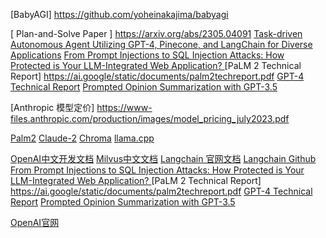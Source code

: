 [BabyAGI] https://github.com/yoheinakajima/babyagi

[ Plan-and-Solve Paper ] https://arxiv.org/abs/2305.04091
[Task-driven Autonomous Agent Utilizing GPT-4, Pinecone, and LangChain for Diverse Applications](https://yoheinakajima.com/task-driven-autonomous-agent-utilizing-gpt-4-pinecone-and-langchain-for-diverse-applications/)
[From Prompt Injections to SQL Injection Attacks:
How Protected is Your LLM-Integrated Web Application?
](https://arxiv.org/ftp/arxiv/papers/2308/2308.01990.pdf)
[PaLM 2 Technical Report] https://ai.google/static/documents/palm2techreport.pdf
[GPT-4 Technical Report](https://arxiv.org/pdf/2303.08774.pdf)
[Prompted Opinion Summarization with GPT-3.5](https://arxiv.org/pdf/2211.15914.pdf)

[Anthropic 模型定价] https://www-files.anthropic.com/production/images/model_pricing_july2023.pdf

[Palm2](https://ai.google/discover/palm2)
[Claude-2](https://www.anthropic.com/index/claude-2)
[Chroma](https://docs.trychroma.com/)
[llama.cpp](https://github.com/ggerganov/llama.cpp)

[OpenAI中文开发文档](https://www.openaidoc.com.cn/docs/quickstart)
[Milvus中文文档](https://www.milvus-io.com/overview)
[Langchain 官网文档](https://python.langchain.com/docs/get_started/introduction.html)
[Langchain Github](https://github.com/langchain-ai/langchain)
[From Prompt Injections to SQL Injection Attacks:
How Protected is Your LLM-Integrated Web Application?
](https://arxiv.org/ftp/arxiv/papers/2308/2308.01990.pdf)
[PaLM 2 Technical Report] https://ai.google/static/documents/palm2techreport.pdf
[GPT-4 Technical Report](https://arxiv.org/pdf/2303.08774.pdf)
[Prompted Opinion Summarization with GPT-3.5](https://arxiv.org/pdf/2211.15914.pdf)

[OpenAI官网](https://platform.openai.com/overview)
